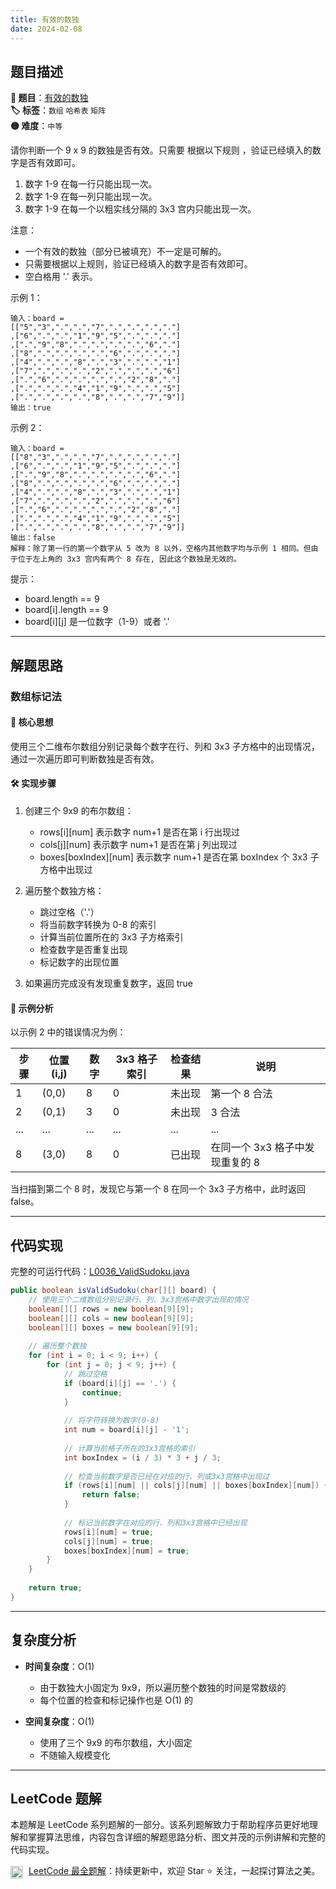 ```yaml
---
title: 有效的数独
date: 2024-02-08
---
```


## 题目描述

**🔗 题目**：[有效的数独](https://leetcode.cn/problems/valid-sudoku/)  
**🏷️ 标签**：`数组` `哈希表` `矩阵`  
**🟡 难度**：`中等`  

请你判断一个 9 x 9 的数独是否有效。只需要 根据以下规则 ，验证已经填入的数字是否有效即可。

1. 数字 1-9 在每一行只能出现一次。
2. 数字 1-9 在每一列只能出现一次。 
3. 数字 1-9 在每一个以粗实线分隔的 3x3 宫内只能出现一次。

注意：
- 一个有效的数独（部分已被填充）不一定是可解的。
- 只需要根据以上规则，验证已经填入的数字是否有效即可。
- 空白格用 '.' 表示。

示例 1：
```
输入：board = 
[["5","3",".",".","7",".",".",".","."]
,["6",".",".","1","9","5",".",".","."]
,[".","9","8",".",".",".",".","6","."]
,["8",".",".",".",".","6",".",".","."]
,["4",".",".","8",".","3",".",".","1"]
,["7",".",".",".","2",".",".",".","6"]
,[".","6",".",".",".",".","2","8","."]
,[".",".",".","4","1","9",".",".","5"]
,[".",".",".",".","8",".",".","7","9"]]
输出：true
```

示例 2：
```
输入：board = 
[["8","3",".",".","7",".",".",".","."]
,["6",".",".","1","9","5",".",".","."]
,[".","9","8",".",".",".",".","6","."]
,["8",".",".",".",".","6",".",".","."]
,["4",".",".","8",".","3",".",".","1"]
,["7",".",".",".","2",".",".",".","6"]
,[".","6",".",".",".",".","2","8","."]
,[".",".",".","4","1","9",".",".","5"]
,[".",".",".",".","8",".",".","7","9"]]
输出：false
解释：除了第一行的第一个数字从 5 改为 8 以外，空格内其他数字均与示例 1 相同。但由于位于左上角的 3x3 宫内有两个 8 存在, 因此这个数独是无效的。
```

提示：
- board.length == 9
- board[i].length == 9
- board[i][j] 是一位数字（1-9）或者 '.'

---

## 解题思路

### 数组标记法

#### 📝 核心思想

使用三个二维布尔数组分别记录每个数字在行、列和 3x3 子方格中的出现情况，通过一次遍历即可判断数独是否有效。

#### 🛠️ 实现步骤

1. 创建三个 9x9 的布尔数组：
   - rows[i][num] 表示数字 num+1 是否在第 i 行出现过
   - cols[j][num] 表示数字 num+1 是否在第 j 列出现过
   - boxes[boxIndex][num] 表示数字 num+1 是否在第 boxIndex 个 3x3 子方格中出现过

2. 遍历整个数独方格：
   - 跳过空格（'.'）
   - 将当前数字转换为 0-8 的索引
   - 计算当前位置所在的 3x3 子方格索引
   - 检查数字是否重复出现
   - 标记数字的出现位置

3. 如果遍历完成没有发现重复数字，返回 true

#### 🧩 示例分析

以示例 2 中的错误情况为例：

| 步骤 | 位置 (i,j) | 数字 | 3x3 格子索引 | 检查结果 | 说明 |
|-----|------------|------|--------------|----------|------|
| 1 | (0,0) | 8 | 0 | 未出现 | 第一个 8 合法 |
| 2 | (0,1) | 3 | 0 | 未出现 | 3 合法 |
| ... | ... | ... | ... | ... | ... |
| 8 | (3,0) | 8 | 0 | 已出现 | 在同一个 3x3 格子中发现重复的 8 |

当扫描到第二个 8 时，发现它与第一个 8 在同一个 3x3 子方格中，此时返回 false。

---

## 代码实现

完整的可运行代码：[L0036_ValidSudoku.java](../src/main/java/L0036_ValidSudoku.java)

```java
public boolean isValidSudoku(char[][] board) {
    // 使用三个二维数组分别记录行、列、3x3宫格中数字出现的情况
    boolean[][] rows = new boolean[9][9];
    boolean[][] cols = new boolean[9][9];
    boolean[][] boxes = new boolean[9][9];
    
    // 遍历整个数独
    for (int i = 0; i < 9; i++) {
        for (int j = 0; j < 9; j++) {
            // 跳过空格
            if (board[i][j] == '.') {
                continue;
            }
            
            // 将字符转换为数字(0-8)
            int num = board[i][j] - '1';
            
            // 计算当前格子所在的3x3宫格的索引
            int boxIndex = (i / 3) * 3 + j / 3;
            
            // 检查当前数字是否已经在对应的行、列或3x3宫格中出现过
            if (rows[i][num] || cols[j][num] || boxes[boxIndex][num]) {
                return false;
            }
            
            // 标记当前数字在对应的行、列和3x3宫格中已经出现
            rows[i][num] = true;
            cols[j][num] = true;
            boxes[boxIndex][num] = true;
        }
    }
    
    return true;
}
```

---

## 复杂度分析

- **时间复杂度**：O(1)
  - 由于数独大小固定为 9x9，所以遍历整个数独的时间是常数级的
  - 每个位置的检查和标记操作也是 O(1) 的

- **空间复杂度**：O(1)
  - 使用了三个 9x9 的布尔数组，大小固定
  - 不随输入规模变化

---

## LeetCode 题解

本题解是 LeetCode 系列题解的一部分。该系列题解致力于帮助程序员更好地理解和掌握算法思维，内容包含详细的解题思路分析、图文并茂的示例讲解和完整的代码实现。

<img src="https://github.githubassets.com/images/modules/logos_page/GitHub-Mark.png" alt="GitHub" width="20" style="vertical-align: middle; margin-right: 5px"> [LeetCode 最全题解](https://github.com/LjyYano/LeetCode)：持续更新中，欢迎 Star ⭐️ 关注，一起探讨算法之美。 